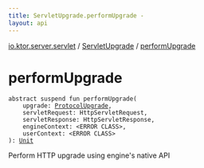 ```yaml
---
title: ServletUpgrade.performUpgrade - 
layout: api
---
```


<div class='api-docs-breadcrumbs'><a href="../index.html">io.ktor.server.servlet</a> / <a href="index.html">ServletUpgrade</a> / <a href="./perform-upgrade.html">performUpgrade</a></div>

# performUpgrade

<div class="signature"><code><span class="keyword">abstract</span> <span class="keyword">suspend</span> <span class="keyword">fun </span><span class="identifier">performUpgrade</span><span class="symbol">(</span><br/>&nbsp;&nbsp;&nbsp;&nbsp;<span class="parameterName" id="io.ktor.server.servlet.ServletUpgrade$performUpgrade(io.ktor.http.content.OutgoingContent.ProtocolUpgrade, javax.servlet.http.HttpServletRequest, javax.servlet.http.HttpServletResponse, , )/upgrade">upgrade</span><span class="symbol">:</span>&nbsp;<a href="../../io.ktor.http.content/-outgoing-content/-protocol-upgrade/index.html"><span class="identifier">ProtocolUpgrade</span></a><span class="symbol">, </span><br/>&nbsp;&nbsp;&nbsp;&nbsp;<span class="parameterName" id="io.ktor.server.servlet.ServletUpgrade$performUpgrade(io.ktor.http.content.OutgoingContent.ProtocolUpgrade, javax.servlet.http.HttpServletRequest, javax.servlet.http.HttpServletResponse, , )/servletRequest">servletRequest</span><span class="symbol">:</span>&nbsp;<span class="identifier">HttpServletRequest</span><span class="symbol">, </span><br/>&nbsp;&nbsp;&nbsp;&nbsp;<span class="parameterName" id="io.ktor.server.servlet.ServletUpgrade$performUpgrade(io.ktor.http.content.OutgoingContent.ProtocolUpgrade, javax.servlet.http.HttpServletRequest, javax.servlet.http.HttpServletResponse, , )/servletResponse">servletResponse</span><span class="symbol">:</span>&nbsp;<span class="identifier">HttpServletResponse</span><span class="symbol">, </span><br/>&nbsp;&nbsp;&nbsp;&nbsp;<span class="parameterName" id="io.ktor.server.servlet.ServletUpgrade$performUpgrade(io.ktor.http.content.OutgoingContent.ProtocolUpgrade, javax.servlet.http.HttpServletRequest, javax.servlet.http.HttpServletResponse, , )/engineContext">engineContext</span><span class="symbol">:</span>&nbsp;<span class="identifier">&lt;ERROR CLASS&gt;</span><span class="symbol">, </span><br/>&nbsp;&nbsp;&nbsp;&nbsp;<span class="parameterName" id="io.ktor.server.servlet.ServletUpgrade$performUpgrade(io.ktor.http.content.OutgoingContent.ProtocolUpgrade, javax.servlet.http.HttpServletRequest, javax.servlet.http.HttpServletResponse, , )/userContext">userContext</span><span class="symbol">:</span>&nbsp;<span class="identifier">&lt;ERROR CLASS&gt;</span><br/><span class="symbol">)</span><span class="symbol">: </span><a href="https://kotlinlang.org/api/latest/jvm/stdlib/kotlin/-unit/index.html"><span class="identifier">Unit</span></a></code></div>

Perform HTTP upgrade using engine's native API

